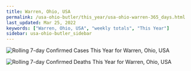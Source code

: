 ```yaml
---
title: Warren, Ohio, USA
permalink: /usa-ohio-butler/this_year/usa-ohio-warren-365_days.html
last_updated: Mar 25, 2022
keywords: ["Warren, Ohio, USA", "weekly totals", "This Year"]
sidebar: usa-ohio-butler_sidebar
---
```


![Rolling 7-day Confirmed Cases This Year for Warren, Ohio, USA](/covid_tracker/images/graphs/usa-ohio-warren-rolling_7_days_confirmed-365_days_graph.png)

![Rolling 7-day Confirmed Deaths This Year for Warren, Ohio, USA](/covid_tracker/images/graphs/usa-ohio-warren-rolling_7_days_deaths-365_days_graph.png)
